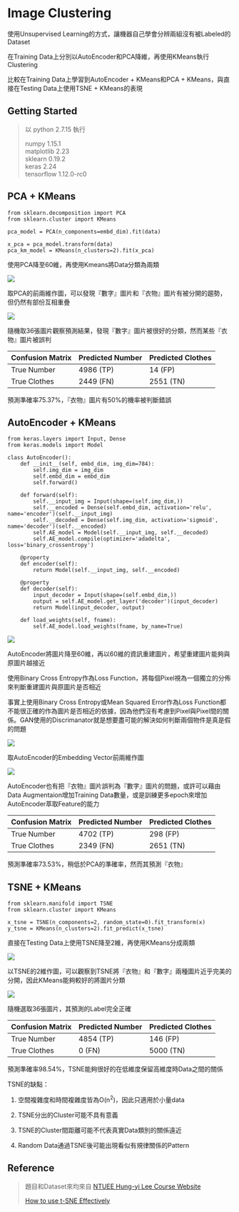 # Image Clustering

使用Unsupervised Learning的方式，讓機器自己學會分辨兩組沒有被Labeled的Dataset

在Training Data上分別以AutoEncoder和PCA降維，再使用KMeans執行Clustering

比較在Training Data上學習到AutoEncoder + KMeans和PCA + KMeans，與直接在Testing Data上使用TSNE + KMeans的表現

## Getting Started

> 以 python 2.7.15 執行
> 
> numpy 1.15.1 </br>
> matplotlib 2.23 </br>
> sklearn 0.19.2 </br>
> keras 2.24 </br>
> tensorflow 1.12.0-rc0

## PCA + KMeans

~~~~
from sklearn.decomposition import PCA
from sklearn.cluster import KMeans
~~~~

~~~~
pca_model = PCA(n_components=embd_dim).fit(data)

x_pca = pca_model.transform(data)
pca_km_model = KMeans(n_clusters=2).fit(x_pca)
~~~~

使用PCA降至60維，再使用Kmeans將Data分類為兩類

![](https://github.com/linhung0319/ML/blob/master/image_clustering/pca_2dim.png)

取PCA的前兩維作圖，可以發現『數字』圖片和『衣物』圖片有被分開的趨勢，但仍然有部份互相重疊

![](https://github.com/linhung0319/ML/blob/master/image_clustering/pca_img.png)

隨機取36張圖片觀察預測結果，發現『數字』圖片被很好的分類，然而某些『衣物』圖片被誤判

| Confusion Matrix | Predicted Number | Predicted Clothes |
|:-----------------|:-----------------|:------------------|
| True Number      | 4986 (TP)        | 14   (FP)         |
| True Clothes     | 2449 (FN)        | 2551 (TN)         |

預測準確率75.37%，『衣物』圖片有50%的機率被判斷錯誤

## AutoEncoder + KMeans

~~~~
from keras.layers import Input, Dense
from keras.models import Model
~~~~

~~~~
class AutoEncoder():
    def __init__(self, embd_dim, img_dim=784):
        self.img_dim = img_dim
        self.embd_dim = embd_dim
        self.forward()

    def forward(self):
        self.__input_img = Input(shape=(self.img_dim,))
        self.__encoded = Dense(self.embd_dim, activation='relu', name='encoder')(self.__input_img)
        self.__decoded = Dense(self.img_dim, activation='sigmoid', name='decoder')(self.__encoded)
        self.AE_model = Model(self.__input_img, self.__decoded)
        self.AE_model.compile(optimizer='adadelta', loss='binary_crossentropy')

    @property
    def encoder(self):
        return Model(self.__input_img, self.__encoded)

    @property
    def decoder(self):
        input_decoder = Input(shape=(self.embd_dim,))
        output = self.AE_model.get_layer('decoder')(input_decoder)
        return Model(input_decoder, output)

    def load_weights(self, fname):
        self.AE_model.load_weights(fname, by_name=True)
~~~~

![](https://github.com/linhung0319/ML/blob/master/image_clustering/ae_architecture.png)

AutoEncoder將圖片降至60維，再以60維的資訊重建圖片，希望重建圖片能夠與原圖片越接近

使用Binary Cross Entropy作為Loss Function，將每個Pixel視為一個獨立的分佈來判斷重建圖片與原圖片是否相近

事實上使用Binary Cross Entropy或Mean Squared Error作為Loss Function都不能很正確的作為圖片是否相近的依據，因為他們沒有考慮到Pixel與Pixel間的關係。GAN使用的Discrimanator就是想要盡可能的解決如何判斷兩個物件是真是假的問題

![](https://github.com/linhung0319/ML/blob/master/image_clustering/ae_2dim.png)

取AutoEncoder的Embedding Vector前兩維作圖

![](https://github.com/linhung0319/ML/blob/master/image_clustering/ae_img.png)

AutoEncoder也有把『衣物』圖片誤判為『數字』圖片的問題，或許可以藉由Data Augmentaion增加Training Data數量，或是訓練更多epoch來增加AutoEncoder萃取Feature的能力

| Confusion Matrix | Predicted Number | Predicted Clothes |
|:-----------------|:-----------------|:------------------|
| True Number      | 4702 (TP)        | 298  (FP)         |
| True Clothes     | 2349 (FN)        | 2651 (TN)         |

預測準確率73.53%，稍低於PCA的準確率，然而其預測『衣物』

## TSNE + KMeans

~~~~
from sklearn.manifold import TSNE
from sklearn.cluster import KMeans
~~~~

~~~~
x_tsne = TSNE(n_components=2, random_state=0).fit_transform(x)
y_tsne = KMeans(n_clusters=2).fit_predict(x_tsne)
~~~~

直接在Testing Data上使用TSNE降至2維，再使用KMeans分成兩類

![](https://github.com/linhung0319/ML/blob/master/image_clustering/tsne_2dim.png)

以TSNE的2維作圖，可以觀察到TSNE將『衣物』和『數字』兩種圖片近乎完美的分開，因此KMeans能夠較好的將圖片分類

![](https://github.com/linhung0319/ML/blob/master/image_clustering/tsne_img.png)

隨機選取36張圖片，其預測的Label完全正確

| Confusion Matrix | Predicted Number | Predicted Clothes |
|:-----------------|:-----------------|:------------------|
| True Number      | 4854 (TP)        | 146  (FP)         |
| True Clothes     | 0    (FN)        | 5000 (TN)         |

預測準確率98.54%，TSNE能夠很好的在低維度保留高維度時Data之間的關係

TSNE的缺點：

1. 空間複雜度和時間複雜度皆為O(n<sup>2</sup>)，因此只適用於小量data
    
2. TSNE分出的Cluster可能不具有意義

3. TSNE的Cluster間距離可能不代表真實Data類別的關係遠近

4. Random Data通過TSNE後可能出現看似有規律關係的Pattern

## Reference

> 題目和Dataset來均來自 [NTUEE Hung-yi Lee Course Website](http://speech.ee.ntu.edu.tw/~tlkagk/courses_ML17.html)
>
> [How to use t-SNE Effectively](https://distill.pub/2016/misread-tsne/)
